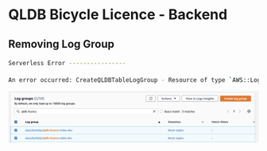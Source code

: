 # QLDB Bicycle Licence - Backend


## Removing Log Group

```bash
Serverless Error ----------------

An error occurred: CreateQLDBTableLogGroup - Resource of type `AWS::Logs::LogGroup` with identified '{"/properties/LogGroupName":"/aws/lambda/qldb-licence-table-dev"}' already exists..
```

![Log Groups](../images/log-groups.png)